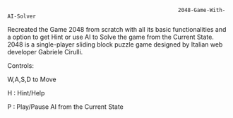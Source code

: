                                                           2048-Game-With-AI-Solver

Recreated the Game 2048 from scratch with all its basic functionalities and a option to get Hint or use AI to Solve the game from the Current State. 2048 is a single-player sliding block puzzle game designed by Italian web
developer Gabriele Cirulli.

Controls:

W,A,S,D to Move

H : Hint/Help

P : Play/Pause AI from the Current State
